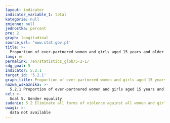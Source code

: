 ```yaml
---
layout: indicator
indicator_variable_1: total
kategorie: null
zmienne: null
jednostka: percent
pre: 2
graph: longitudinal
source_url: 'www.stat.gov.pl'
title: >-
  Proportion of ever-partnered women and girls aged 15 years and older subjected to physical, sexual or psychological violence by a current or former intimate partner, in the previous 12 months
lang: en
permalink: /en/statistics_glob/5-2-1/
sdg_goal: 5
indicator: 5.2.1
target_id: '5.2.1'
graph_title: Proportion of ever-partnered women and girls aged 15 years and older subjected to physical, sexual or psychological violence by a current or former intimate partner, in the previous 12 months
nazwa_wskaznika: >-
  5.2.1 Proportion of ever-partnered women and girls aged 15 years and older subjected to physical, sexual or psychological violence by a current or former intimate partner, in the previous 12 months
cel: >-
  Goal 5. Gender equality
zadanie: 5.2 Eliminate all forms of violence against all women and girls in the public and private spheres, including trafficking and sexual and other types of exploitation
uwagi: >-
  data not available
---
```

